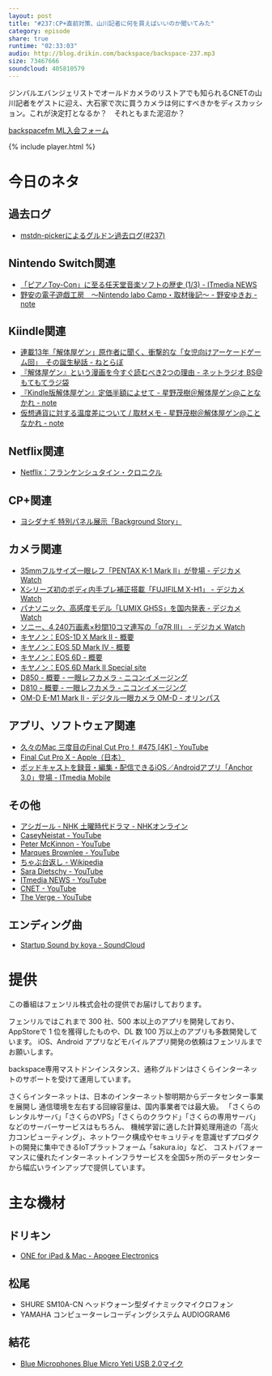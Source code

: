 ```yaml
---
layout: post
title: "#237:CP+直前対策、山川記者に何を買えばいいのか聞いてみた"
category: episode
share: true
runtime: "02:33:03"
audio: http://blog.drikin.com/backspace/backspace-237.mp3
size: 73467666
soundcloud: 405810579
---
```


ジンバルエバンジェリストでオールドカメラのリストアでも知られるCNETの山川記者をゲストに迎え、大石家で次に買うカメラは何にすべきかをディスカッション。これが決定打となるか？　それともまた泥沼か？

[backspacefm ML入会フォーム](http://backspace.us11.list-manage.com/subscribe?u=09c933bd3997c1d16dbed156a&id=84b6529b91)

{% include player.html %}

# 今日のネタ

## 過去ログ
* [mstdn-pickerによるグルドン過去ログ(#237)](https://rbtnn.github.io/mstdn-picker/?instance=mstdn.guru&since_id=99578369793027548&max_id=99578980628609186)

## Nintendo Switch関連
* [「ピアノToy-Con」に至る任天堂音楽ソフトの歴史 (1/3) - ITmedia NEWS](http://www.itmedia.co.jp/news/articles/1802/23/news055.html)
* [野安の電子遊戯工房　～Nintendo labo Camp・取材後記～ - 野安ゆきお - note](https://note.mu/noyasuyukio/n/nfa9fedae02e0)

## Kiindle関連
* [連載13年「解体屋ゲン」原作者に聞く、衝撃的な「女児向けアーケードゲーム回」　その誕生秘話 - ねとらぼ](http://nlab.itmedia.co.jp/nl/articles/1605/19/news146.html)
* [『解体屋ゲン』という漫画を今すぐ読むべき2つの理由 - ネットラジオ BS@もてもてラジ袋](https://moteradi.com/20150404a)
* [『Kindle版解体屋ゲン』定価半額によせて - 星野茂樹＠解体屋ゲン@ことなかれ - note](https://note.mu/kotonakare/n/n5194616c73b5)
* [仮想通貨に対する温度差について / 取材メモ - 星野茂樹＠解体屋ゲン@ことなかれ - note](https://note.mu/kotonakare/n/n3458557f0022)

## Netflix関連
* [Netflix：フランケンシュタイン・クロニクル](https://www.netflix.com/title/80161335)

## CP+関連
* [ヨシダナギ 特別パネル展示「Background Story」](http://www.cpplus.jp/photoweekend/)

## カメラ関連
* [35mmフルサイズ一眼レフ「PENTAX K-1 Mark II」が登場 - デジカメ Watch](https://dc.watch.impress.co.jp/docs/news/1107645.html)
* [Xシリーズ初のボディ内手ブレ補正搭載「FUJIFILM X-H1」 - デジカメ Watch](https://dc.watch.impress.co.jp/docs/news/1106235.html)
* [パナソニック、高感度モデル「LUMIX GH5S」を国内発表 - デジカメ Watch](https://dc.watch.impress.co.jp/docs/news/1100528.html)
* [ソニー、4,240万画素×秒間10コマ連写の「α7R III」 - デジカメ Watch](https://dc.watch.impress.co.jp/docs/news/1087850.html)
* [キヤノン：EOS-1D X Mark II - 概要](http://cweb.canon.jp/eos/lineup/1dxmk2/)
* [キヤノン：EOS 5D Mark IV - 概要](http://cweb.canon.jp/eos/lineup/5dmk4/)
* [キヤノン：EOS 6D - 概要](http://cweb.canon.jp/eos/lineup/6d/)
* [キヤノン：EOS 6D Mark II Special site](http://cweb.canon.jp/eos/special/6dmk2/)
* [D850 - 概要 - 一眼レフカメラ - ニコンイメージング](http://www.nikon-image.com/products/slr/lineup/d850/)
* [D810 - 概要 - 一眼レフカメラ - ニコンイメージング](http://www.nikon-image.com/products/slr/lineup/d810/)
* [OM-D E-M1 Mark II - デジタル一眼カメラ OM-D - オリンパス](https://olympus-imaging.jp/product/dslr/em1mk2/)

## アプリ、ソフトウェア関連
* [久々のMac 三度目のFinal Cut Pro！ #475 [4K] - YouTube](https://www.youtube.com/watch?v=Fln55IQRqy8)
* [Final Cut Pro X - Apple（日本）](https://www.apple.com/jp/final-cut-pro/)
* [ポッドキャストを録音・編集・配信できるiOS／Androidアプリ「Anchor 3.0」登場 - ITmedia Mobile](http://www.itmedia.co.jp/mobile/articles/1802/23/news076.html)

## その他
* [アシガール - NHK 土曜時代ドラマ - NHKオンライン](http://www.nhk.or.jp/jidaigeki/ashigirl/)
* [CaseyNeistat - YouTube](https://www.youtube.com/user/caseyneistat)
* [Peter McKinnon - YouTube](https://www.youtube.com/channel/UC3DkFux8Iv-aYnTRWzwaiBA)
* [Marques Brownlee - YouTube](https://www.youtube.com/user/marquesbrownlee)
* [ちゃぶ台返し - Wikipedia](https://ja.wikipedia.org/wiki/%E3%81%A1%E3%82%83%E3%81%B6%E5%8F%B0%E8%BF%94%E3%81%97)
* [Sara Dietschy - YouTube](https://www.youtube.com/user/saradietschy)
* [ITmedia NEWS - YouTube](https://www.youtube.com/user/itmedianews)
* [CNET - YouTube](https://www.youtube.com/user/CNETTV)
* [The Verge - YouTube](https://www.youtube.com/user/TheVerge)

## エンディング曲
* [Startup Sound by koya - SoundCloud](https://soundcloud.com/koya/startupsound)

# 提供

この番組はフェンリル株式会社の提供でお届けしております。

フェンリルではこれまで 300 社、500 本以上のアプリを開発しており、AppStoreで 1 位を獲得したものや、DL 数 100 万以上のアプリも多数開発しています。
iOS、Android アプリなどモバイルアプリ開発の依頼はフェンリルまでお願いします。

backspace専用マストドンインスタンス、通称グルドンはさくらインターネットのサポートを受けて運用しています。

さくらインターネットは、日本のインターネット黎明期からデータセンター事業を展開し
通信環境を左右する回線容量は、国内事業者では最大級。
「さくらのレンタルサーバ」「さくらのVPS」「さくらのクラウド」「さくらの専用サーバ」などのサーバーサービスはもちろん、
機械学習に適した計算処理用途の「高火力コンピューティング」、ネットワーク構成やセキュリティを意識せずプロダクトの開発に集中できるIoTプラットフォーム「sakura.io」など、
コストパフォーマンスに優れたインターネットインフラサービスを全国5ヶ所のデータセンターから幅広いラインアップで提供しています。

# 主な機材

## ドリキン
* [ONE for iPad & Mac - Apogee Electronics](http://amzn.to/2DJVyyj)

## 松尾
* SHURE  SM10A-CN ヘッドウォーン型ダイナミックマイクロフォン
* YAMAHA コンピューターレコーディングシステム AUDIOGRAM6

## 結花
* [Blue Microphones Blue Micro Yeti USB 2.0マイク](http://www.bluedesigns.jp/products/yeti/)


